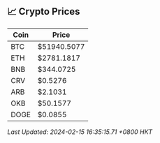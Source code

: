 ## 📈 Crypto Prices

| Coin | Price |
| ---- | ----- |
| BTC | $51940.5077 |
| ETH | $2781.1817 |
| BNB | $344.0725 |
| CRV | $0.5276 |
| ARB | $2.1031 |
| OKB | $50.1577 |
| DOGE | $0.0855 |

_Last Updated: 2024-02-15 16:35:15.71 +0800 HKT_